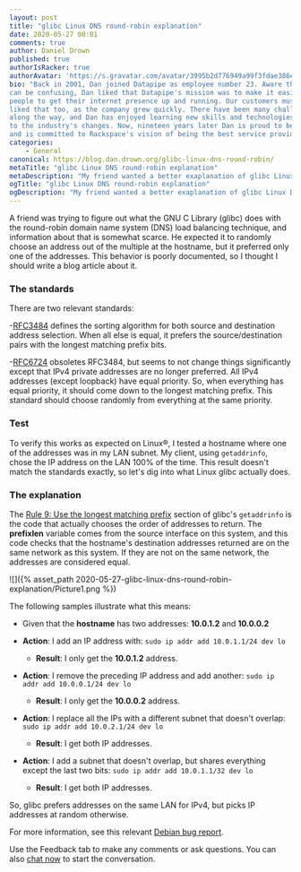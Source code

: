 ```yaml
---
layout: post
title: "glibc Linux DNS round-robin explanation"
date: 2020-05-27 00:01
comments: true
author: Daniel Drown
published: true
authorIsRacker: true
authorAvatar: 'https://s.gravatar.com/avatar/3995b2d776949a99f3fdae386eca40ce'
bio: "Back in 2001, Dan joined Datapipe as employee number 23. Aware that technology
can be confusing, Dan liked that Datapipe's mission was to make it easier for
people to get their internet presence up and running. Our customers must have
liked that too, as the company grew quickly. There have been many challenges
along the way, and Dan has enjoyed learning new skills and technologies to adapt
to the industry's changes. Now, nineteen years later Dan is proud to be a Racker,
and is committed to Rackspace's vision of being the best service provider."
categories:
    - General
canonical: https://blog.dan.drown.org/glibc-linux-dns-round-robin/
metaTitle: "glibc Linux DNS round-robin explanation"
metaDescription: "My friend wanted a better exaplanation of glibc Linux DNS round-robin, so here it is."
ogTitle: "glibc Linux DNS round-robin explanation"
ogDescription: "My friend wanted a better exaplanation of glibc Linux DNS round-robin, so here it is."
---
```


A friend was trying to figure out what the GNU C Library (glibc) does with the
round-robin domain name system (DNS) load balancing technique, and information
about that is somewhat scarce. He expected it to randomly choose an address out
of the multiple at the hostname, but it preferred only one of the addresses.
This behavior is poorly documented, so I thought I should write a blog article
about it.

<!-- more -->

### The standards

There are two relevant standards:

-[RFC3484](https://tools.ietf.org/rfc/rfc3484.txt) defines the sorting algorithm
for both source and destination address selection. When all else is equal, it
prefers the source/destination pairs with the longest matching prefix bits.

-[RFC6724](https://tools.ietf.org/html/rfc6724) obsoletes RFC3484, but seems to
not change things significantly except that IPv4 private addresses are no longer
preferred. All IPv4 addresses (except loopback) have equal priority. So, when
everything has equal priority, it should come down to the longest matching prefix.
This standard should choose randomly from everything at the same priority.

### Test

To verify this works as expected on Linux&reg;, I tested a hostname where one
of the addresses was in my LAN subnet. My client, using `getaddrinfo`, chose the
IP address on the LAN 100% of the time. This result doesn't match the standards
exactly, so let's dig into what Linux glibc actually does.

### The explanation

The [Rule 9: Use the longest matching prefix](https://sourceware.org/git/?p=glibc.git;a=blob_plain;f=sysdeps/posix/getaddrinfo.c;h=c67c5a955cdd2d8eb728caf77a0e39494e7aed0d;hb=HEAD)
section of glibc's `getaddrinfo` is the code that actually chooses the order of
addresses to return. The **prefixlen** variable comes from the source interface
on this system, and this code checks that the hostname's destination addresses
returned are on the same network as this system. If they are not on the same
network, the addresses are considered equal.

![]({% asset_path 2020-05-27-glibc-linux-dns-round-robin-explanation/Picture1.png %})

The following samples illustrate what this means:

- Given that the **hostname** has two addresses: **10.0.1.2** and **10.0.0.2**

- **Action**: I add an IP address with: `sudo ip addr add 10.0.1.1/24 dev lo`

  - **Result**: I only get the **10.0.1.2** address.

- **Action**: I remove the preceding IP address and add another: `sudo ip addr add 10.0.0.1/24 dev lo`

  - **Result**: I only get the **10.0.0.2** address.

- **Action**: I replace all the IPs with a different subnet that doesn't overlap: `sudo ip addr add 10.0.2.1/24 dev lo`

  - **Result**: I get both IP addresses.

- **Action**: I add a subnet that doesn't overlap, but shares everything except the last
  two bits: `sudo ip addr add 10.0.1.1/32 dev lo`

  - **Result**: I get both IP addresses.

So, glibc prefers addresses on the same LAN for IPv4, but picks IP addresses at
random otherwise.

For more information, see this relevant [Debian bug report](https://bugs.debian.org/cgi-bin/bugreport.cgi?bug=438179).

Use the Feedback tab to make any comments or ask questions. You can also
[chat now](https://www.rackspace.com/#chat) to start the conversation.

